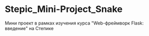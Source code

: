 # Stepic_Mini-Project_Snake
Мини проект в рамках изучения курса "Web-фреймворк Flask: введение" на Степике
